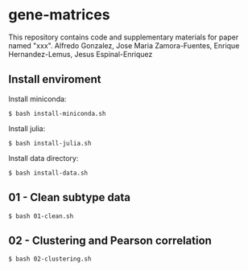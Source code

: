 # gene-matrices
This repository contains code and supplementary materials for paper named "xxx".  Alfredo Gonzalez, Jose Maria Zamora-Fuentes, Enrique Hernandez-Lemus, Jesus Espinal-Enriquez

## Install enviroment

Install miniconda:

`$ bash install-miniconda.sh`

Install julia:

`$ bash install-julia.sh`

Install data directory:

`$ bash install-data.sh`

## 01 - Clean subtype data

`$ bash 01-clean.sh`

## 02 - Clustering and Pearson correlation

`$ bash 02-clustering.sh`
